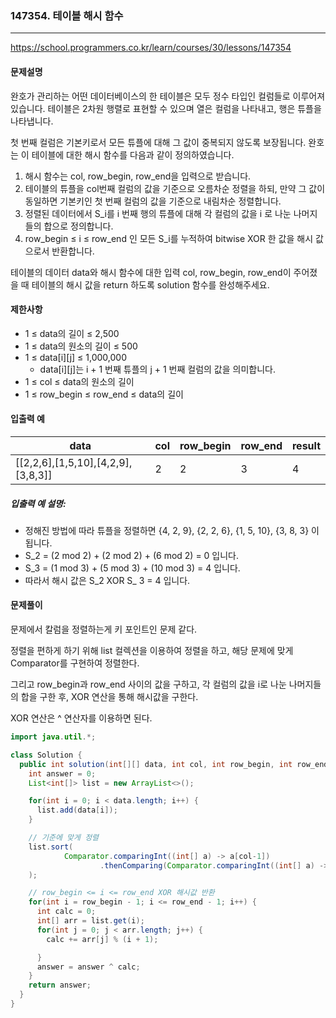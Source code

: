 ### 147354. 테이블 해시 함수

---

https://school.programmers.co.kr/learn/courses/30/lessons/147354

#### 문제설명

완호가 관리하는 어떤 데이터베이스의 한 테이블은 모두 정수 타입인 컬럼들로 이루어져 있습니다. 테이블은 2차원 행렬로 표현할 수 있으며 열은 컬럼을 나타내고, 행은 튜플을
나타냅니다.

첫 번째 컬럼은 기본키로서 모든 튜플에 대해 그 값이 중복되지 않도록 보장됩니다. 완호는 이 테이블에 대한 해시 함수를 다음과 같이 정의하였습니다.

1. 해시 함수는 col, row_begin, row_end을 입력으로 받습니다.
2. 테이블의 튜플을 col번째 컬럼의 값을 기준으로 오름차순 정렬을 하되, 만약 그 값이 동일하면 기본키인 첫 번째 컬럼의 값을 기준으로 내림차순 정렬합니다.
3. 정렬된 데이터에서 S_i를 i 번째 행의 튜플에 대해 각 컬럼의 값을 i 로 나눈 나머지들의 합으로 정의합니다.
4. row_begin ≤ i ≤ row_end 인 모든 S_i를 누적하여 bitwise XOR 한 값을 해시 값으로서 반환합니다.

테이블의 데이터 data와 해시 함수에 대한 입력 col, row_begin, row_end이 주어졌을 때 테이블의 해시 값을 return 하도록 solution 함수를
완성해주세요.

#### 제한사항

- 1 ≤ data의 길이 ≤ 2,500
- 1 ≤ data의 원소의 길이 ≤ 500
- 1 ≤ data[i][j] ≤ 1,000,000
    - data[i][j]는 i + 1 번째 튜플의 j + 1 번째 컬럼의 값을 의미합니다.
- 1 ≤ col ≤ data의 원소의 길이
- 1 ≤ row_begin ≤ row_end ≤ data의 길이

#### 입출력 예

| data                               | col | row_begin | row_end | result |
|------------------------------------|-----|-----------|---------|--------|
| [[2,2,6],[1,5,10],[4,2,9],[3,8,3]] | 2   | 2         | 3       | 4      |

##### 입출력 예 설명:

- 정해진 방법에 따라 튜플을 정렬하면 {4, 2, 9}, {2, 2, 6}, {1, 5, 10}, {3, 8, 3} 이 됩니다.
- S_2 = (2 mod 2) + (2 mod 2) + (6 mod 2) = 0 입니다.
- S_3 = (1 mod 3) + (5 mod 3) + (10 mod 3) = 4 입니다.
- 따라서 해시 값은 S_2 XOR S_ 3 = 4 입니다.

#### 문제풀이

문제에서 칼럼을 정렬하는게 키 포인트인 문제 같다.

정렬을 편하게 하기 위해 list 컬렉션을 이용하여 정렬을 하고, 해당 문제에 맞게 Comparator를 구현하여 정렬한다.

그리고 row_begin과 row_end 사이의 값을 구하고, 각 컬럼의 값을 i로 나눈 나머지들의 합을 구한 후, XOR 연산을 통해 해시값을 구한다.

XOR 연산은 ^ 연산자를 이용하면 된다.

```java
import java.util.*;

class Solution {
  public int solution(int[][] data, int col, int row_begin, int row_end) {
    int answer = 0;
    List<int[]> list = new ArrayList<>();

    for(int i = 0; i < data.length; i++) {
      list.add(data[i]);
    }

    // 기준에 맞게 정렬
    list.sort(
            Comparator.comparingInt((int[] a) -> a[col-1])
                    .thenComparing(Comparator.comparingInt((int[] a) -> a[0]).reversed())
    );

    // row_begin <= i <= row_end XOR 해시값 반환
    for(int i = row_begin - 1; i <= row_end - 1; i++) {
      int calc = 0;
      int[] arr = list.get(i);
      for(int j = 0; j < arr.length; j++) {
        calc += arr[j] % (i + 1);

      }
      answer = answer ^ calc;
    }
    return answer;
  }
}
```
